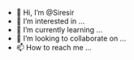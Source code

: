 - 👋 Hi, I’m @Siresir
- 👀 I’m interested in ...
- 🌱 I’m currently learning ...
- 💞️ I’m looking to collaborate on ...
- 📫 How to reach me ...

<!---
Siresir/Siresir is a ✨ special ✨ repository because its `README.md` (this file) appears on your GitHub profile.
You can click the Preview link to take a look at your changes.
--->
